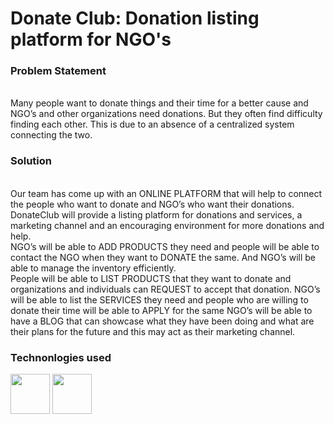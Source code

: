 <h1>Donate Club: Donation listing platform for NGO's</h1>

<h3>Problem Statement</h3>
<br>
Many people want to donate things and their time for a better cause and
NGO’s and other organizations need donations. But they often find difficulty
finding each other. This is due to an absence of a centralized system
connecting the two.
<br>
<h3>Solution</h3>
<br>
Our team has come up with an ONLINE PLATFORM that will help to connect
the people who want to donate and NGO’s who want their donations.
DonateClub will provide a listing platform for donations and services, a
marketing channel and an encouraging environment for more donations and
help.
<br>
NGO’s will be able to ADD PRODUCTS they need and people will be able to
contact the NGO when they want to DONATE the same. And NGO’s will be
able to manage the inventory efficiently.
<br>
People will be able to LIST PRODUCTS that they want to donate and
organizations and individuals can REQUEST to accept that donation.
NGO’s will be able to list the SERVICES they need and people who are willing
to donate their time will be able to APPLY for the same
NGO’s will be able to have a BLOG that can showcase what they have been
doing and what are their plans for the future and this may act as their
marketing channel.


<br>
<h3> Technonlogies used </h3>
<img src="https://www.w3.org/html/logo/badge/html5-badge-h-solo.png" width="63" height="64">
<img src="https://perishablepress.com/wp/wp-content/images/2008/misc-chunks/css-logo.jpg" width="63" height="64">
